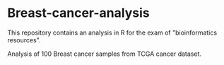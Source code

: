 # Breast-cancer-analysis
This repository contains an analysis in R for the exam of "bioinformatics resources". 

Analysis of 100 Breast cancer samples from TCGA cancer dataset.  
